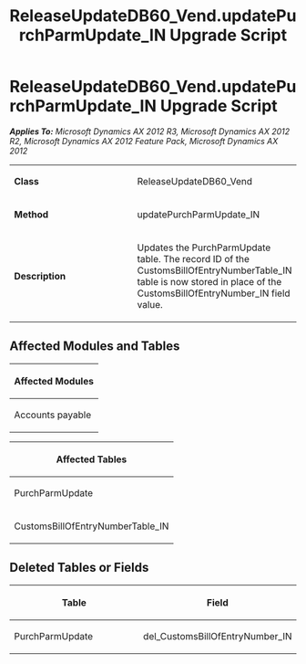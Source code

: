 ﻿---
title: ReleaseUpdateDB60_Vend.updatePurchParmUpdate_IN Upgrade Script
TOCTitle: ReleaseUpdateDB60_Vend.updatePurchParmUpdate_IN Upgrade Script
ms:assetid: 3353306e-26ae-4016-3d48-c13301eccaaf
ms:mtpsurl: https://msdn.microsoft.com/en-us/library/JJ685100(v=AX.60)
ms:contentKeyID: 49707554
ms.date: 05/18/2015
mtps_version: v=AX.60
---

# ReleaseUpdateDB60\_Vend.updatePurchParmUpdate\_IN Upgrade Script 


_**Applies To:** Microsoft Dynamics AX 2012 R3, Microsoft Dynamics AX 2012 R2, Microsoft Dynamics AX 2012 Feature Pack, Microsoft Dynamics AX 2012_

<table>
<colgroup>
<col style="width: 50%" />
<col style="width: 50%" />
</colgroup>
<tbody>
<tr class="odd">
<td><p><strong>Class</strong></p></td>
<td><p>ReleaseUpdateDB60_Vend</p></td>
</tr>
<tr class="even">
<td><p><strong>Method</strong></p></td>
<td><p>updatePurchParmUpdate_IN</p></td>
</tr>
<tr class="odd">
<td><p><strong>Description</strong></p></td>
<td><p>Updates the PurchParmUpdate table. The record ID of the CustomsBillOfEntryNumberTable_IN table is now stored in place of the CustomsBillOfEntryNumber_IN field value.</p></td>
</tr>
</tbody>
</table>


## Affected Modules and Tables

<table>
<colgroup>
<col style="width: 100%" />
</colgroup>
<thead>
<tr class="header">
<th><p>Affected Modules</p></th>
</tr>
</thead>
<tbody>
<tr class="odd">
<td><p>Accounts payable</p></td>
</tr>
</tbody>
</table>


<table>
<colgroup>
<col style="width: 100%" />
</colgroup>
<thead>
<tr class="header">
<th><p>Affected Tables</p></th>
</tr>
</thead>
<tbody>
<tr class="odd">
<td><p>PurchParmUpdate</p></td>
</tr>
<tr class="even">
<td><p>CustomsBillOfEntryNumberTable_IN</p></td>
</tr>
</tbody>
</table>


## Deleted Tables or Fields

<table>
<colgroup>
<col style="width: 50%" />
<col style="width: 50%" />
</colgroup>
<thead>
<tr class="header">
<th><p>Table</p></th>
<th><p>Field</p></th>
</tr>
</thead>
<tbody>
<tr class="odd">
<td><p>PurchParmUpdate</p></td>
<td><p>del_CustomsBillOfEntryNumber_IN</p></td>
</tr>
</tbody>
</table>

  


